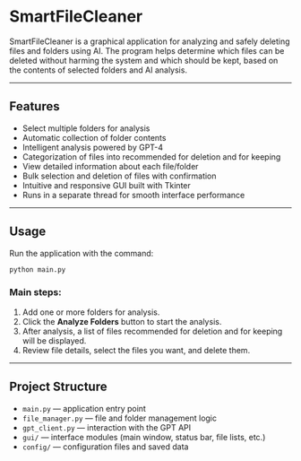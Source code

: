 # SmartFileCleaner

SmartFileCleaner is a graphical application for analyzing and safely deleting files and folders using AI. The program helps determine which files can be deleted without harming the system and which should be kept, based on the contents of selected folders and AI analysis.

---

## Features

- Select multiple folders for analysis
- Automatic collection of folder contents
- Intelligent analysis powered by GPT-4
- Categorization of files into recommended for deletion and for keeping
- View detailed information about each file/folder
- Bulk selection and deletion of files with confirmation
- Intuitive and responsive GUI built with Tkinter
- Runs in a separate thread for smooth interface performance

---

## Usage

Run the application with the command:

```bash
python main.py
````

### Main steps:

1. Add one or more folders for analysis.
2. Click the **Analyze Folders** button to start the analysis.
3. After analysis, a list of files recommended for deletion and for keeping will be displayed.
4. Review file details, select the files you want, and delete them.

---

## Project Structure

* `main.py` — application entry point
* `file_manager.py` — file and folder management logic
* `gpt_client.py` — interaction with the GPT API
* `gui/` — interface modules (main window, status bar, file lists, etc.)
* `config/` — configuration files and saved data